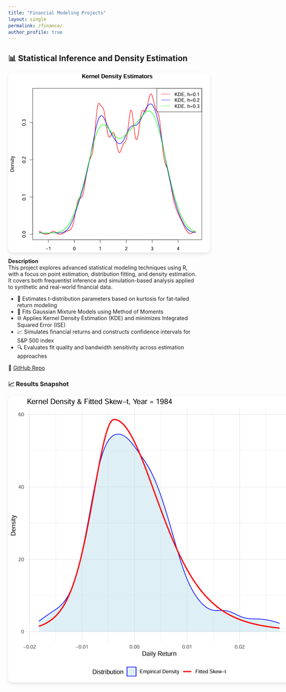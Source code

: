 ```yaml
---
title: "Financial Modeling Projects"
layout: single
permalink: /finance/
author_profile: true
---
```


## 📊 Statistical Inference and Density Estimation

<div style="display: flex; flex-wrap: wrap; gap: 2rem; align-items: center;">

<img src="../assets/images/stat-inference-kde.jpg" alt="KDE Visualization" style="max-width: 600px; border-radius: 12px; box-shadow: 0 4px 10px rgba(0,0,0,0.1);">

</div>

**Description**  
This project explores advanced statistical modeling techniques using R, with a focus on point estimation, distribution fitting, and density estimation.  
It covers both frequentist inference and simulation-based analysis applied to synthetic and real-world financial data.

- 📐 Estimates t-distribution parameters based on kurtosis for fat-tailed return modeling  
- 🎯 Fits Gaussian Mixture Models using Method of Moments  
- 🌐 Applies Kernel Density Estimation (KDE) and minimizes Integrated Squared Error (ISE)  
- 📈 Simulates financial returns and constructs confidence intervals for S&P 500 index  
- 🔍 Evaluates fit quality and bandwidth sensitivity across estimation approaches

🔗 [GitHub Repo](https://github.com/oscar10408/Statistical-Inference-and-Density-Estimation)  

### 📈 Results Snapshot

<img src="../assets/images/skewed-T.jpg" alt="KDE Density Result" style="max-width: 800px; border-radius: 12px; box-shadow: 0 4px 10px rgba(0,0,0,0.1);">

